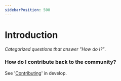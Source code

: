 ```yaml
---
sidebarPosition: 500
---
```


# Introduction

_Categorized questions that answer "How do I?"_.

### How do I contribute back to the community?
See '[Contributing](/develop/Contributing)' in develop.

